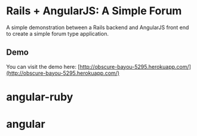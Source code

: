Rails + AngularJS: A Simple Forum
============================

A simple demonstration between a Rails backend and AngularJS front end to create a simple forum type application.


Demo
----------------------------

You can visit the demo here: [http://obscure-bayou-5295.herokuapp.com/](http://obscure-bayou-5295.herokuapp.com/)
# angular-ruby
# angular
